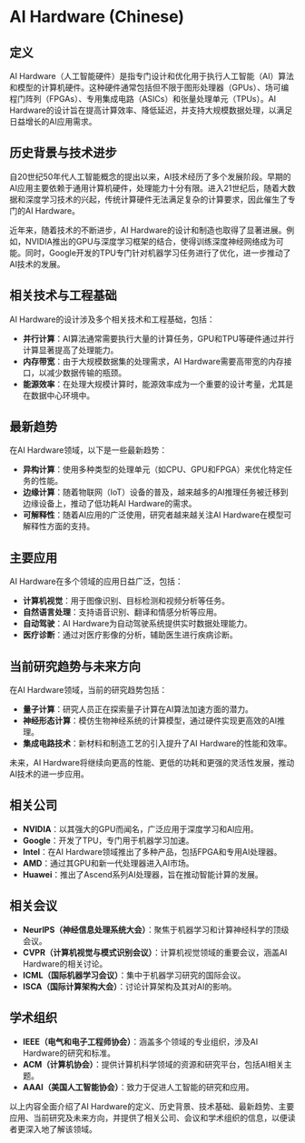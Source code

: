 # AI Hardware (Chinese)

## 定义

AI Hardware（人工智能硬件）是指专门设计和优化用于执行人工智能（AI）算法和模型的计算机硬件。这种硬件通常包括但不限于图形处理器（GPUs）、场可编程门阵列（FPGAs）、专用集成电路（ASICs）和张量处理单元（TPUs）。AI Hardware的设计旨在提高计算效率、降低延迟，并支持大规模数据处理，以满足日益增长的AI应用需求。

## 历史背景与技术进步

自20世纪50年代人工智能概念的提出以来，AI技术经历了多个发展阶段。早期的AI应用主要依赖于通用计算机硬件，处理能力十分有限。进入21世纪后，随着大数据和深度学习技术的兴起，传统计算硬件无法满足复杂的计算要求，因此催生了专门的AI Hardware。

近年来，随着技术的不断进步，AI Hardware的设计和制造也取得了显著进展。例如，NVIDIA推出的GPU与深度学习框架的结合，使得训练深度神经网络成为可能。同时，Google开发的TPU专门针对机器学习任务进行了优化，进一步推动了AI技术的发展。

## 相关技术与工程基础

AI Hardware的设计涉及多个相关技术和工程基础，包括：

- **并行计算**：AI算法通常需要执行大量的计算任务，GPU和TPU等硬件通过并行计算显著提高了处理能力。
- **内存带宽**：由于大规模数据集的处理需求，AI Hardware需要高带宽的内存接口，以减少数据传输的瓶颈。
- **能源效率**：在处理大规模计算时，能源效率成为一个重要的设计考量，尤其是在数据中心环境中。

## 最新趋势

在AI Hardware领域，以下是一些最新趋势：

- **异构计算**：使用多种类型的处理单元（如CPU、GPU和FPGA）来优化特定任务的性能。
- **边缘计算**：随着物联网（IoT）设备的普及，越来越多的AI推理任务被迁移到边缘设备上，推动了低功耗AI Hardware的需求。
- **可解释性**：随着AI应用的广泛使用，研究者越来越关注AI Hardware在模型可解释性方面的支持。

## 主要应用

AI Hardware在多个领域的应用日益广泛，包括：

- **计算机视觉**：用于图像识别、目标检测和视频分析等任务。
- **自然语言处理**：支持语音识别、翻译和情感分析等应用。
- **自动驾驶**：AI Hardware为自动驾驶系统提供实时数据处理能力。
- **医疗诊断**：通过对医疗影像的分析，辅助医生进行疾病诊断。

## 当前研究趋势与未来方向

在AI Hardware领域，当前的研究趋势包括：

- **量子计算**：研究人员正在探索量子计算在AI算法加速方面的潜力。
- **神经形态计算**：模仿生物神经系统的计算模型，通过硬件实现更高效的AI推理。
- **集成电路技术**：新材料和制造工艺的引入提升了AI Hardware的性能和效率。

未来，AI Hardware将继续向更高的性能、更低的功耗和更强的灵活性发展，推动AI技术的进一步应用。

## 相关公司

- **NVIDIA**：以其强大的GPU而闻名，广泛应用于深度学习和AI应用。
- **Google**：开发了TPU，专门用于机器学习加速。
- **Intel**：在AI Hardware领域推出了多种产品，包括FPGA和专用AI处理器。
- **AMD**：通过其GPU和新一代处理器进入AI市场。
- **Huawei**：推出了Ascend系列AI处理器，旨在推动智能计算的发展。

## 相关会议

- **NeurIPS（神经信息处理系统大会）**：聚焦于机器学习和计算神经科学的顶级会议。
- **CVPR（计算机视觉与模式识别会议）**：计算机视觉领域的重要会议，涵盖AI Hardware的相关讨论。
- **ICML（国际机器学习会议）**：集中于机器学习研究的国际会议。
- **ISCA（国际计算架构大会）**：讨论计算架构及其对AI的影响。

## 学术组织

- **IEEE（电气和电子工程师协会）**：涵盖多个领域的专业组织，涉及AI Hardware的研究和标准。
- **ACM（计算机协会）**：提供计算机科学领域的资源和研究平台，包括AI相关主题。
- **AAAI（美国人工智能协会）**：致力于促进人工智能的研究和应用。

以上内容全面介绍了AI Hardware的定义、历史背景、技术基础、最新趋势、主要应用、当前研究及未来方向，并提供了相关公司、会议和学术组织的信息，以便读者更深入地了解该领域。